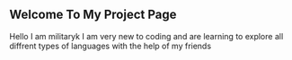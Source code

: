 ## Welcome To My Project Page
Hello I am militaryk I am very new to coding and are learning to explore all diffrent types of languages with the help of my friends

